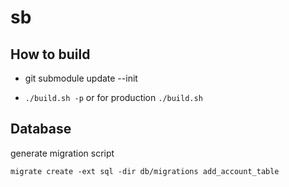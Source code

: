 # sb


## How to build

- git submodule update --init

- `./build.sh -p` or for production `./build.sh`

## Database
generate migration script
```console
migrate create -ext sql -dir db/migrations add_account_table
```